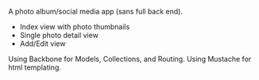 
A photo album/social media app (sans full back end).

* Index view with photo thumbnails
* Single photo detail view
* Add/Edit view

Using Backbone for Models, Collections, and Routing.
Using Mustache for html templating.
